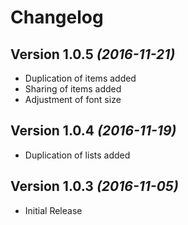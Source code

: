 Changelog
==========

Version 1.0.5 *(2016-11-21)*
----------------------------

 * Duplication of items added
 * Sharing of items added
 * Adjustment of font size 

Version 1.0.4 *(2016-11-19)*
----------------------------

 * Duplication of lists added

Version 1.0.3 *(2016-11-05)*
----------------------------

 * Initial Release
